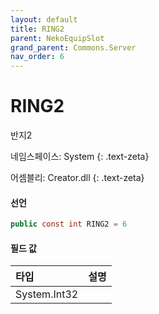 ```yaml
---
layout: default
title: RING2
parent: NekoEquipSlot
grand_parent: Commons.Server
nav_order: 6
---
```


<!-- 아래로 편집 -->

# RING2
반지2

네임스페이스: System
{: .text-zeta}

어셈블리: Creator.dll
{: .text-zeta}

#### 선언

```cs
public const int RING2 = 6
```

#### 필드 값

|타입|설명|
|:--|:--|
|System.Int32|

<!-- #### 예제

```lua
    예제 코드
``` -->


